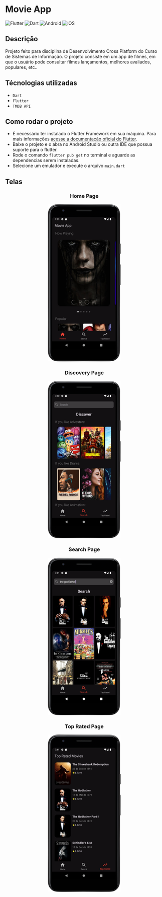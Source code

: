 # Movie App

![Flutter](https://img.shields.io/badge/Flutter-%2302569B.svg?style=for-the-badge&logo=Flutter&logoColor=white)
![Dart](https://img.shields.io/badge/dart-%230175C2.svg?style=for-the-badge&logo=dart&logoColor=white)
![Android](https://img.shields.io/badge/Android-3DDC84?style=for-the-badge&logo=android&logoColor=white)
![iOS](https://img.shields.io/badge/iOS-000000?style=for-the-badge&logo=ios&logoColor=white)

## Descrição

Projeto feito para disciplina de Desenvolvimento Cross Platform do Curso de Sistemas de Informação. O projeto consiste em um app de filmes, em que o usuário pode consultar filmes lançamentos, melhores avaliados, populares, etc..

## Técnologias utilizadas

- `Dart`
- `Flutter`
- `TMDB API`

## Como rodar o projeto

- É necessário ter instalado o Flutter Framework em sua máquina. Para mais informações [acesse a documentação oficial do Flutter](https://docs.flutter.dev/get-started/install).
- Baixe o projeto e o abra no Android Studio ou outra IDE que possua suporte para o flutter.
- Rode o comando ``flutter pub get`` no terminal e aguarde as dependencias serem instaladas.
- Selecione um emulador e execute o arquivo ``main.dart``

## Telas

<div align="center" style="display = inline_block">
<div>
    <h3>Home Page</h3>
    <img height="500em" src="images/screenshots/home_page.png" alt="App home page with 2 rows named 'Now Playing' and 'Popular'">
</div>
<div>
    <h3>Discovery Page</h3>
    <img height="500em" src="images/screenshots/discovery_page.png" alt="App discovery page with a search bar and 3 rows of movies sorted by genre">
</div>
</div>

<div align="center" style="display = inline_block">
<div>
    <h3>Search Page</h3>
    <img height="500em" src="images/screenshots/search_page.png" alt="App search page with a search bar and a grid of movies based on what was searched">
</div>
<div>
    <h3>Top Rated Page</h3>
    <img height="500em" src="images/screenshots/top_rated_page.png" alt="App top rated page with the top rated movies">
</div>
</div>